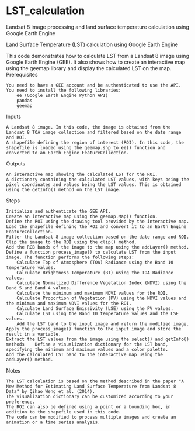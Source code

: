 # LST_calculation
Landsat 8 image processing and land surface temperature calculation using Google Earth Engine


Land Surface Temperature (LST) calculation using Google Earth Engine

This code demonstrates how to calculate LST from a Landsat 8 image using Google Earth Engine (GEE). It also shows how to create an interactive map using the geemap library and display the calculated LST on the map.
Prerequisites

    You need to have a GEE account and be authenticated to use the API.
    You need to install the following libraries:
        ee (Google Earth Engine Python API)
        pandas
        geemap

Inputs

    A Landsat 8 image. In this code, the image is obtained from the Landsat 8 TOA image collection and filtered based on the date range and ROI.
    A shapefile defining the region of interest (ROI). In this code, the shapefile is loaded using the geemap.shp_to_ee() function and converted to an Earth Engine FeatureCollection.

Outputs

    An interactive map showing the calculated LST for the ROI.
    A dictionary containing the calculated LST values, with keys being the pixel coordinates and values being the LST values. This is obtained using the getInfo() method on the LST image.
    
        
Steps

    Initialize and authenticate the GEE API.
    Create an interactive map using the geemap.Map() function.
    Define the ROI using the drawing tool provided by the interactive map.
    Load the shapefile defining the ROI and convert it to an Earth Engine FeatureCollection.
    Filter the Landsat 8 image collection based on the date range and ROI.
    Clip the image to the ROI using the clip() method.
    Add the RGB bands of the image to the map using the addLayer() method.
    Define a function process_image() to calculate LST from the input image. The function performs the following steps:
        Calculate Top of Atmosphere (TOA) Radiance using the Band 10 temperature values.
        Calculate Brightness Temperature (BT) using the TOA Radiance values.
        Calculate Normalized Difference Vegetation Index (NDVI) using the Band 5 and Band 4 values.
        Calculate the minimum and maximum NDVI values for the ROI.
        Calculate Proportion of Vegetation (PV) using the NDVI values and the minimum and maximum NDVI values for the ROI.
        Calculate Land Surface Emissivity (LSE) using the PV values.
        Calculate LST using the Band 10 temperature values and the LSE values.
        Add the LST band to the input image and return the modified image.
    Apply the process_image() function to the input image and store the result in a variable.
    Extract the LST values from the image using the select() and getInfo() methods    Define a visualization dictionary for the LST band, specifying the minimum and maximum values and a color palette.
    Add the calculated LST band to the interactive map using the addLayer() method.

Notes

    The LST calculation is based on the method described in the paper "A New Method for Estimating Land Surface Temperature from Landsat 8 Data" by Qihao Weng et al. (2014).
    The visualization dictionary can be customized according to your preference.
    The ROI can also be defined using a point or a bounding box, in addition to the shapefile used in this code.
    The code can be modified to process multiple images and create an animation or a time series analysis.
